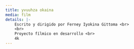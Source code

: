 ```yaml
---
title: yvuuhza okaina
media: film
details: |-
    Escrito y dirigido por Ferney Iyokina Gittoma <br>
    <br>
    Proyecto fílmico en desarrollo <br>
    4k
---
```

